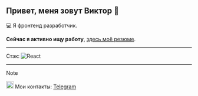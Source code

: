 ## Привет, меня зовут Виктор 👋

💻 Я фронтенд разработчик.

**Сейчас я активно ищу работу**, [здесь моё резюме]().
___________________________________________________________
Стэк:
![React](https://img.shields.io/badge/react-%2320232a.svg?style=for-the-badge&logo=react&logoColor=%2361DAFB)

__________________________________________________________
> [!NOTE]
> <img src="https://upload.wikimedia.org/wikipedia/commons/8/82/Telegram_logo.svg" width="20" height="20"> Мои контакты:
> [Telegram](https://t.me/victor_us)
